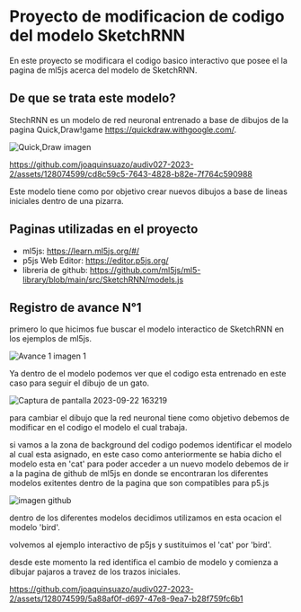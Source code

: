 # Proyecto de modificacion de codigo del modelo SketchRNN
En este proyecto se modificara el codigo basico interactivo que posee el la pagina de ml5js acerca del modelo de SketchRNN. 

## De que se trata este modelo?

StechRNN es un modelo de red neuronal entrenado a base de dibujos de la pagina Quick,Draw!game https://quickdraw.withgoogle.com/.

![Quick,Draw imagen](https://github.com/joaquinsuazo/audiv027-2023-2/assets/128074599/610e0f98-c116-451b-9705-2daf10b89732)




https://github.com/joaquinsuazo/audiv027-2023-2/assets/128074599/cd8c59c5-7643-4828-b82e-7f764c590988



Este modelo tiene como por objetivo crear nuevos dibujos a base de lineas iniciales dentro de una pizarra.

## Paginas utilizadas en el proyecto
- ml5js: https://learn.ml5js.org/#/
- p5js Web Editor: https://editor.p5js.org/
- libreria de github: https://github.com/ml5js/ml5-library/blob/main/src/SketchRNN/models.js

 ## Registro de avance N°1
primero lo que hicimos fue buscar el modelo interactico de SketchRNN en los ejemplos de ml5js.

  ![Avance 1 imagen 1](https://github.com/joaquinsuazo/audiv027-2023-2/assets/128074599/9e6c713b-0cbf-49dc-8b7e-a1b8a62a573a)

Ya dentro de el modelo podemos ver que el codigo esta entrenado en este caso para seguir el dibujo de un gato.

![Captura de pantalla 2023-09-22 163219](https://github.com/joaquinsuazo/audiv027-2023-2/assets/128074599/82fe9cc0-717c-4349-9687-650179430b15)

para cambiar el dibujo que la red neuronal tiene como objetivo debemos de modificar en el codigo el modelo el cual trabaja.

si vamos a la zona de background del codigo podemos identificar el modelo al cual esta asignado, en este caso como anteriormente se habia dicho el modelo esta en 'cat'
para poder acceder a un nuevo modelo debemos de ir a la pagina de github de ml5js en donde se encontraran los diferentes modelos exitentes dentro de la pagina que son compatibles para p5.js 

![imagen github](https://github.com/joaquinsuazo/audiv027-2023-2/assets/128074599/190a5c4b-6ca6-4e52-bd5f-8b7707dd32d4)

dentro de los diferentes modelos decidimos utilizamos en esta ocacion el modelo 'bird'.

volvemos al ejemplo interactivo de p5js y sustituimos el 'cat' por 'bird'.

desde este momento la red identifica el cambio de modelo y comienza a dibujar pajaros a travez de los trazos iniciales.


https://github.com/joaquinsuazo/audiv027-2023-2/assets/128074599/5a88af0f-d697-47e8-9ea7-b28f759fc6b1








